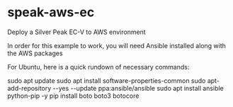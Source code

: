 # speak-aws-ec
Deploy a Silver Peak EC-V to AWS environment

In order for this example to work, you will need Ansible installed along with the AWS packages

For Ubuntu, here is a quick rundown of necessary commands:

sudo apt update 
sudo apt install software-properties-common 
sudo apt-add-repository --yes --update ppa:ansible/ansible 
sudo apt install ansible python-pip -y
pip install boto boto3 botocore


